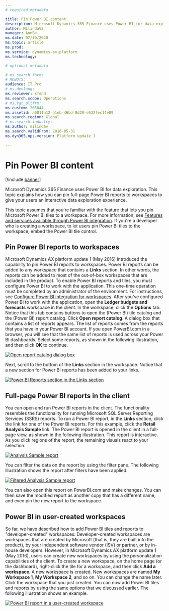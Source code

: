 ```yaml
---
# required metadata

title: Pin Power BI content
description: Microsoft Dynamics 365 Finance uses Power BI for data exploration. This topic explains how you can pin full-page Power BI reports to workspaces to give your users an interactive data exploration experience.
author: MilindaV2
manager: AnnBe
ms.date: 07/10/2020
ms.topic: article
ms.prod: 
ms.service: dynamics-ax-platform
ms.technology: 

# optional metadata

# ms.search.form: 
# ROBOTS: 
audience: IT Pro
# ms.devlang: 
ms.reviewer: kfend
ms.search.scope: Operations
# ms.tgt_pltfrm: 
ms.custom: 265844
ms.assetid: a0011a12-a1eb-46bd-8d28-e532fec14e09
ms.search.region: Global
# ms.search.industry: 
ms.author: milindav
ms.search.validFrom: 2016-05-31
ms.dyn365.ops.version: Platform update 1

---
```


# Pin Power BI content

[!include [banner](../includes/banner.md)]

Microsoft Dynamics 365 Finance uses Power BI for data exploration. This topic explains how you can pin full-page Power BI reports to workspaces to give your users an interactive data exploration experience.

This topic assumes that you're familiar with the feature that lets you pin Microsoft Power BI tiles to a workspace. For more information, see [Features and services available through Power BI integration](power-bi-integration.md). If you're a developer who is creating a workspace, to let users pin Power BI tiles to the workspace, embed the Power BI tile control.

## Pin Power BI reports to workspaces
Microsoft Dynamics AX platform update 1 (May 2016) introduced the capability to pin Power BI reports to workspaces. Power BI reports can be added to any workspace that contains a **Links** section. In other words, the reports can be added to most of the out-of-box workspaces that are included in the product. To enable Power BI reports and tiles, you must configure Power BI to work with the application. This one-time operation must be completed by an administrator of the environment. For instructions, see [Configure Power BI integration for workspaces](configure-power-bi-integration.md). After you've configured Power BI to work with the application, open the **Ledger budgets and forecasts** workspace in the client. In the workspace, click the **Options** tab. Notice that this tab contains buttons to open the (Power BI) tile catalog and the (Power BI) report catalog. Click **Open report catalog**. A dialog box that contains a list of reports appears. The list of reports comes from the reports that you have in your Power BI account. If you open PowerBI.com in a browser, you will see that the same list of reports is used across your Power BI dashboards. Select some reports, as shown in the following illustration, and then click **OK** to continue.

[![Open report catalog dialog box](./media/ledger-budgets-workspace-list-of-reports-chosen-1024x570.jpg)](./media/ledger-budgets-workspace-list-of-reports-chosen.jpg)

Next, scroll to the bottom of the **Links** section in the workspace. Notice that a new section for Power BI reports has been added to your links.

[![Power BI Reports section in the Links section](./media/ledger-budgets-workspace-reports-in-links-section-1024x572.jpg)](./media/ledger-budgets-workspace-reports-in-links-section.jpg)

## Full-page Power BI reports in the client
You can open and run Power BI reports in the client. The functionality resembles the functionality for running Microsoft SQL Server Reporting Services (SSRS) reports. To run a Power BI report, in the **Links** section, click the link for one of the Power BI reports. For this example, click the **Retail Analysis Sample** link. The Power BI report is opened in the client in a full-page view, as shown in the following illustration. This report is interactive. As you click regions of the report, the remaining visuals react to your selection.

[![Analysis Sample report](./media/retail-analysis-report-full-page-no-filters-1024x573.jpg)](./media/retail-analysis-report-full-page-no-filters.jpg)

You can filter the data on the report by using the filter pane. The following illustration shows the report after filters have been applied.

[![Filtered Analysis Sample report](./media/retail-analysis-report-full-page-filtered-view-1-1024x571.jpg)](./media/retail-analysis-report-full-page-filtered-view-1.jpg)

You can also open this report on PowerBI.com and make changes. You can then save the modified report as another copy that has a different name, and even pin the new report to the workspace.

## Power BI in user-created workspaces
So far, we have described how to add Power BI tiles and reports to "developer-created" workspaces. Developer-created workspaces are workspaces that are created by Microsoft (that is, they are built into the product), by your independent software vendor (ISV) or partner, or by in-house developers. However, in Microsoft Dynamics AX platform update 1 (May 2016), users can create new workspaces by using the personalization capabilities of the client. To create a new workspace, on the home page (or the dashboard), right-click the tile for a workspace, and then click **Add a workspace**. A new workspace is created. New workspaces are named **My Workspace 1**, **My Workspace 2**, and so on. You can change the name later. Click the workspace that you just created. You can now add Power BI tiles and reports by using the same options that we discussed earlier. The following illustration shows an example.

[![Power BI report in a user-created workspace](./media/my-workspace-with-tiles-and-reports-1024x584.jpg)](./media/my-workspace-with-tiles-and-reports.jpg)
